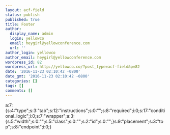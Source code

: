 ```yaml
---
layout: acf-field
status: publish
published: true
title: Footer
author:
  display_name: admin
  login: yellowco
  email: heygirl@yellowconference.com
  url: ''
author_login: yellowco
author_email: heygirl@yellowconference.com
wordpress_id: 82
wordpress_url: http://yellowco.co/?post_type=acf-field&p=82
date: '2016-11-23 02:10:42 -0800'
date_gmt: '2016-11-23 02:10:42 -0800'
categories: []
tags: []
comments: []
---
```

<p>a:7:{s:4:"type";s:3:"tab";s:12:"instructions";s:0:"";s:8:"required";i:0;s:17:"conditional_logic";i:0;s:7:"wrapper";a:3:{s:5:"width";s:0:"";s:5:"class";s:0:"";s:2:"id";s:0:"";}s:9:"placement";s:3:"top";s:8:"endpoint";i:0;}</p>
